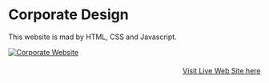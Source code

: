 # Corporate Design

This website is mad by HTML, CSS and Javascript.

<div style="margin-bottom: 20px;">
  <a href="https://qbixmex.github.io/corporate/" target="_blank" title="Live Corporate Website">
    <img src="https://repository-images.githubusercontent.com/290322612/24f79900-e6ef-11ea-8fb1-438f2481cd37" alt="Corporate Website" /> 
  </a>
</div>

<div style="text-align: right;">
  <a href="https://qbixmex.github.io/corporate/" target="_blank" title="Live Corporate Website">
    Visit Live Web Site here
  </a>
</div>
